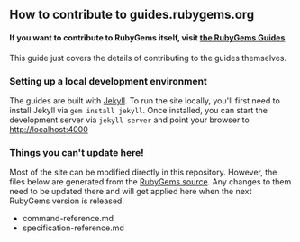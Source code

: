 ## How to contribute to guides.rubygems.org

#### If you want to contribute to RubyGems itself, visit [the RubyGems Guides](http://guides.rubygems.org/contributing/)
This guide just covers the details of contributing to the guides themselves.

### Setting up a local development environment

The guides are built with [Jekyll](https://github.com/jekyll/jekyll). To run the site locally, you'll first need to install Jekyll via `gem install jekyll`. Once installed, you can start the development server via `jekyll server` and point your browser to [http://localhost:4000](http://localhost:4000)

### Things you can't update here!

Most of the site can be modified directly in this repository. However, the files below are generated from the [RubyGems source](https://github.com/rubygems/rubygems). Any changes to them need to be updated there and will get applied here when the next RubyGems version is released.

* command-reference.md
* specification-reference.md
